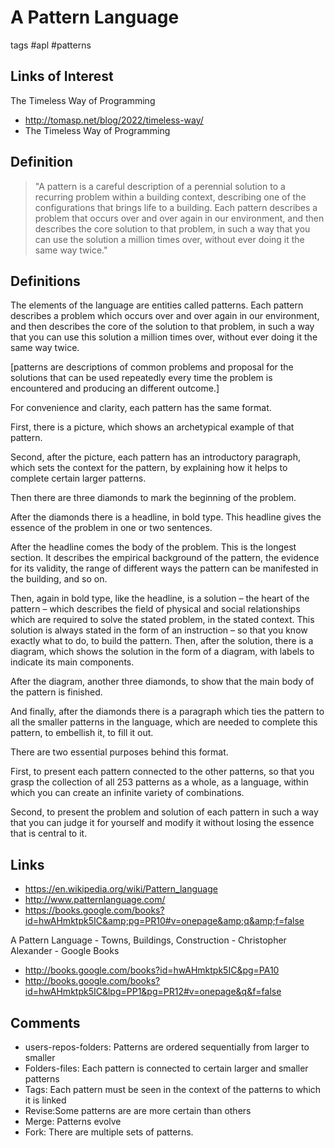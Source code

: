 # A Pattern Language

tags #apl #patterns

## Links of Interest

The Timeless Way of Programming

* http://tomasp.net/blog/2022/timeless-way/
* The Timeless Way of Programming

## Definition

> "A pattern is a careful description of a perennial solution to a recurring problem within a building context, describing one of the configurations that brings life to a building. Each pattern describes a problem that occurs over and over again in our environment, and then describes the core solution to that problem, in such a way that you can use the solution a million times over, without ever doing it the same way twice."

## Definitions

The elements of the language are entities called patterns. Each pattern describes a problem which occurs over and over again in our environment, and then describes the core of the solution to that problem, in such a way that you can use this solution a million times over, without ever doing it the same way twice.

[patterns are descriptions of common problems and proposal for the solutions that can be used repeatedly every time the problem is encountered and producing an different outcome.]

For convenience and clarity, each pattern has the same format.

First, there is a picture, which shows an archetypical example of that pattern.

Second, after the picture, each pattern has an introductory paragraph, which sets the context for the pattern, by explaining how it helps to complete certain larger patterns.

Then there are three diamonds to mark the beginning of the problem.

After the diamonds there is a headline, in bold type. This headline gives the essence of the problem in one or two sentences.

After the headline comes the body of the problem. This is the longest section. It describes the empirical background of the pattern, the evidence for its validity, the range of different ways the pattern can be manifested in the building, and so on.

Then, again in bold type, like the headline, is a solution – the heart of the pattern – which describes the field of physical and social relationships which are required to solve the stated problem, in the stated context. This solution is always stated in the form of an instruction – so that you know exactly what to do, to build the pattern. Then, after the solution, there is a diagram, which shows the solution in the form of a diagram, with labels to indicate its main components.

After the diagram, another three diamonds, to show that the main body of the pattern is finished.

And finally, after the diamonds there is a paragraph which ties the pattern to all the smaller patterns in the language, which are needed to complete this pattern, to embellish it, to fill it out.

There are two essential purposes behind this format.

First, to present each pattern connected to the other patterns, so that you grasp the collection of all 253 patterns as a whole, as a language, within which you can create an infinite variety of combinations.

Second, to present the problem and solution of each pattern in such a way that you can judge it for yourself and modify it without losing the essence that is central to it.

## Links

* https://en.wikipedia.org/wiki/Pattern_language
* http://www.patternlanguage.com/
* https://books.google.com/books?id=hwAHmktpk5IC&amp;pg=PR10#v=onepage&amp;q&amp;f=false

A Pattern Language - Towns, Buildings, Construction - Christopher Alexander - Google Books

* http://books.google.com/books?id=hwAHmktpk5IC&pg=PA10
* http://books.google.com/books?id=hwAHmktpk5IC&lpg=PP1&pg=PR12#v=onepage&q&f=false

## Comments

* users-repos-folders: Patterns are ordered sequentially from larger to smaller
* Folders-files: Each pattern is connected to certain larger and smaller patterns
* Tags: Each pattern must be seen in the context of the patterns to which it is linked
* Revise:Some patterns are are more certain than others
* Merge: Patterns evolve
* Fork: There are multiple sets of patterns.
